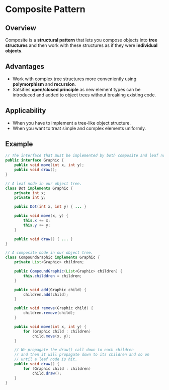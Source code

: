 # Composite Pattern
## Overview
Composite is a **structural pattern** that lets you compose objects into **tree structures** and then work with these structures as if they were **individual objects**.

## Advantages
- Work with complex tree structures more conveniently using **polymorphism** and **recursion**.
- Satsifies **open/closed principle** as new element types can be introduced and added to object trees without breaking existing code.

## Applicability
- When you have to implement a tree-like object structure.
- When you want to treat simple and complex elements uniformly.

## Example
```java
// The interface that must be implemented by both composite and leaf nodes in our object tree.
public interface Graphic {
    public void move(int x, int y);
    public void draw();
}

// A leaf node in our object tree.
class Dot implements Graphic {
    private int x;
    private int y;

    public Dot(int x, int y) { ... }

    public void move(x, y) {
        this.x += x;
        this.y += y;
    }

    public void draw() { ... }
}

// A composite node in our object tree.
class CompoundGraphic implements Graphic {
    private List<Graphic> children;

    public CompoundGraphic(List<Graphic> children) { 
        this.childdren = children;
    }

    public void add(Graphic child) {
        children.add(child);
    }

    public void remove(Graphic child) {
        children.remove(child);
    }

    public void move(int x, int y) {
        for (Graphic child : children)
            child.move(x, y);
    }

    // We propagate the draw() call down to each children
    // and then it will propagate down to its children and so on
    // until a leaf node is hit.
    public void draw() {
        for (Graphic child : children)
            child.draw();
    }
}
```
